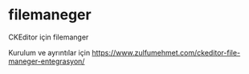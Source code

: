 # filemaneger
CKEditor için filemanger

Kurulum ve ayrıntılar için
 https://www.zulfumehmet.com/ckeditor-file-maneger-entegrasyon/
